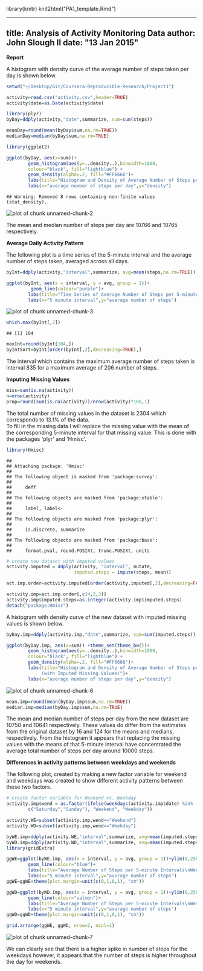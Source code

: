 library(knitr)
knit2html("PA1_template.Rmd")

---
title: Analysis of Activity Monitoring Data
author: John Slough II
date: "13 Jan 2015"
---
**Report**

A histogram with density curve of the average number of steps taken per day is shown below.

```r
setwd("~/Desktop/Git/Coursera-Reproducible-Research/Project1")

activity=read.csv("activity.csv",header=TRUE)
activity$date=as.Date(activity$date)

library(plyr)
byDay=ddply(activity,"date",summarize, sum=sum(steps))

meanDay=round(mean(byDay$sum,na.rm=TRUE))
medianDay=median(byDay$sum,na.rm=TRUE)
```

```r
library(ggplot2)

ggplot(byDay, aes(x=sum))+ 
        geom_histogram(aes(y=..density..),binwidth=1000,
        colour="black", fill="lightblue") +
        geom_density(alpha=.2, fill="#FF6666")+
        labs(title="Histogram and Density of Average Number of Steps per Day")+
        labs(x="average number of steps per day",y="density")
```

```
## Warning: Removed 8 rows containing non-finite values (stat_density).
```

![plot of chunk unnamed-chunk-2](figure/unnamed-chunk-2-1.png) 

The mean and median number of steps per day are 10766 and 10765 respectively.  

**Average Daily Activity Pattern**

The following plot is a time series of the 5-minute interval and the average number of steps taken, averaged across all days.  



```r
byInt=ddply(activity,"interval",summarize, avg=mean(steps,na.rm=TRUE))

ggplot(byInt, aes(x = interval, y = avg, group = 1))+
         geom_line(colour="purple")+ 
        labs(title="Time Series of Average Number of Steps per 5-minute Interval")+
        labs(x="5 minute interval",y="average number of steps")
```

![plot of chunk unnamed-chunk-3](figure/unnamed-chunk-3-1.png) 

```r
which.max(byInt[,2])
```

```
## [1] 104
```

```r
maxInt=round(byInt[104,])
byIntSort=byInt[order(byInt[,2],decreasing=TRUE),]
```

The interval which contains the maximum average number of steps taken is interval 835 for a maximum average of 206 number of steps.  

**Imputing Missing Values**


```r
miss=sum(is.na(activity))
n=nrow(activity)
prop=round(sum(is.na(activity))/nrow(activity)*100,1)
```
The total number of missing values in the dataset is 2304 which corresponds to 13.1% of the data.  
To fill in the missing data I will replace the missing value with the mean of the corresponding 5-minute interval for that missing value.  This is done with the packages 'plyr' and 'Hmisc'.  


```r
library(Hmisc)
```

```
## 
## Attaching package: 'Hmisc'
## 
## The following object is masked from 'package:survey':
## 
##     deff
## 
## The following objects are masked from 'package:xtable':
## 
##     label, label<-
## 
## The following objects are masked from 'package:plyr':
## 
##     is.discrete, summarize
## 
## The following objects are masked from 'package:base':
## 
##     format.pval, round.POSIXt, trunc.POSIXt, units
```

```r
# create new dataset with imputed values
activity.imputed = ddply(activity, "interval", mutate, 
                         imputed.steps = impute(steps, mean))

act.imp.order=activity.imputed[order(activity.imputed[,2],decreasing=FALSE),]

activity.imp=act.imp.order[,c(4,2,3)]
activity.imp$imputed.steps=as.integer(activity.imp$imputed.steps)
detach("package:Hmisc")
```

A histogram with density curve of the new dataset with imputed missing values is shown below.


```r
byDay.imp=ddply(activity.imp,"date",summarize, sum=sum(imputed.steps))

ggplot(byDay.imp, aes(x=sum)) +theme_set(theme_bw())+ 
        geom_histogram(aes(y=..density..),binwidth=1000,
        colour="black", fill="lightblue") +
        geom_density(alpha=.2, fill="#FF6666")+
        labs(title="Histogram and Density of Average Number of Steps per Day
             (with Imputed Missing Values)")+
        labs(x="average number of steps per day",y="density")
```

![plot of chunk unnamed-chunk-6](figure/unnamed-chunk-6-1.png) 

```r
mean.imp=round(mean(byDay.imp$sum,na.rm=TRUE))
median.imp=median(byDay.imp$sum,na.rm=TRUE)
```

The mean and median number of steps per day from the new dataset are 10750 and 10641 respectively.  These values do differ from the estimates from the original dataset by 16 and 124 for the means and medians, respectively.  From the histogram it appears that replacing the missing values with the means of that 5-minute interval have concentrated the average total number of steps per day around 10000 steps.  

**Differences in activity patterns between weekdays and weekends**

 The following plot, created by making a new factor variable for weekend and weekdays was created to show different activity patterns between these two factors.  
 


```r
# create factor variable for Weekend vs. Weekday
activity.imp$wend = as.factor(ifelse(weekdays(activity.imp$date) %in% 
        c("Saturday","Sunday"), "Weekend", "Weekday")) 

activity.WE=subset(activity.imp,wend=="Weekend")
activity.WD=subset(activity.imp,wend=="Weekday")

byWE.imp=ddply(activity.WE,"interval",summarize, avg=mean(imputed.steps))
byWD.imp=ddply(activity.WD,"interval",summarize, avg=mean(imputed.steps))
library(gridExtra)

ggWE=ggplot(byWE.imp, aes(x = interval, y = avg, group = 1))+ylim(0,250)+
        geom_line(colour="blue")+ 
        labs(title="Average Number of Steps per 5-minute Intervals\nWeekends")+
        labs(x="5 minute interval",y="average number of steps")
ggWE=ggWE+theme(plot.margin=unit(c(0,1,0,1), "cm"))

ggWD=ggplot(byWD.imp, aes(x = interval, y = avg, group = 1))+ylim(0,250)+
        geom_line(colour="salmon")+ 
        labs(title="Average Number of Steps per 5-minute Intervals\nWeekdays")+
        labs(x="5 minute interval",y="average number of steps")
ggWD=ggWD+theme(plot.margin=unit(c(0,1,0,1), "cm"))

grid.arrange(ggWE, ggWD, nrow=2, ncol=1)
```

![plot of chunk unnamed-chunk-7](figure/unnamed-chunk-7-1.png) 


We can clearly see that there is a higher spike in number of steps for the weekdays however, it appears that the number of steps is higher throughout the day for weekends.
